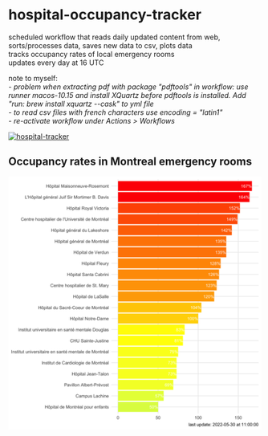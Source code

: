 # hospital-occupancy-tracker
scheduled workflow that reads daily updated content from web, sorts/processes data, saves new data to csv, plots data
<br>
tracks occupancy rates of local emergency rooms
<br>
updates every day at 16 UTC
<p>
note to myself:<br>
<i>
- problem when extracting pdf with package "pdftools" in workflow: use runner macos-10.15 and install XQuartz before pdftools is installed. 
Add "run: brew install xquartz --cask" to yml file
<br>
- to read csv files with french characters use encoding = "latin1"
<br>
- re-activate workflow under Actions > Workflows
 </i>

[![hospital-tracker](https://github.com/jlomako/hospital-occupancy-tracker/actions/workflows/main.yml/badge.svg)](https://github.com/jlomako/hospital-occupancy-tracker/actions/workflows/main.yml)

 
## Occupancy rates in Montreal emergency rooms
<img src = "img/today.png" width=800 />
